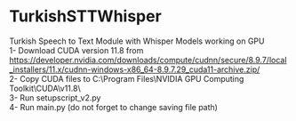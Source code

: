 # TurkishSTTWhisper
Turkish Speech to Text Module with Whisper Models working on GPU <br/>
1- Download CUDA version 11.8 from https://developer.nvidia.com/downloads/compute/cudnn/secure/8.9.7/local_installers/11.x/cudnn-windows-x86_64-8.9.7.29_cuda11-archive.zip/ <br/>
2- Copy CUDA files to C:\Program Files\NVIDIA GPU Computing Toolkit\CUDA\v11.8\ <br/>
3- Run setupscript_v2.py <br/>
4- Run main.py (do not forget to change saving file path) <br/>

